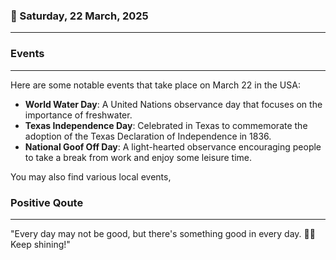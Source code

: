 ### 📅 Saturday, 22 March, 2025
------
### Events
------
Here are some notable events that take place on March 22 in the USA:

- **World Water Day**: A United Nations observance day that focuses on the importance of freshwater.
- **Texas Independence Day**: Celebrated in Texas to commemorate the adoption of the Texas Declaration of Independence in 1836.
- **National Goof Off Day**: A light-hearted observance encouraging people to take a break from work and enjoy some leisure time.
  
You may also find various local events,
### Positive Qoute
------
"Every day may not be good, but there's something good in every day. 🌅✨ Keep shining!"
